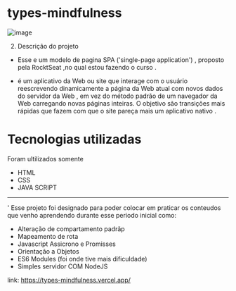 # types-mindfulness
![image](https://user-images.githubusercontent.com/76975797/192040871-8f4c2124-9e58-4cec-96c5-4353b7dce95a.png)

2. Descrição do projeto

* Esse e um modelo de pagina SPA ('single-page application') , proposto pela RocktSeat ,no qual estou fazendo o curso .

* é um aplicativo da Web ou site que interage com o usuário reescrevendo dinamicamente a página da Web atual com novos dados do servidor da Web , em vez do método padrão de um navegador da Web carregando novas páginas inteiras. O objetivo são transições mais rápidas que fazem com que o site pareça mais um aplicativo nativo .

# Tecnologias utilizadas

Foram ultilizados somente 
* HTML
* CSS
* JAVA SCRIPT
-----
 ' Esse projeto foi designado para poder colocar em praticar os conteudos que venho aprendendo durante esse periodo inicial como:

* Alteração de compartamento padrãp
* Mapeamento de rota 
* Javascript Assicrono e Promisses
* Orientação a Objetos 
* ES6 Modules (foi onde tive mais dificuldade)
* Simples servidor COM NodeJS

link: https://types-mindfulness.vercel.app/
